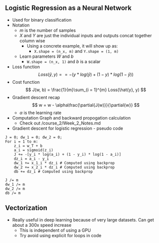 ## Logistic Regression as a Neural Network

* Used for binary classification
* Notation
    * $m$ is the number of samples
    * $X$ and $Y$ are just the individual inputs and outputs concat together column wise
        * Using a concrete example, it will show up as:
            * `X.shape = (n_x, m)` and `Y.shape = (1, m)`
    * Learn parameters $W$ and $b$
        * `W.shape = (n_x, 1)` and $b$ is a scalar
* Loss function
    $$
    Loss(\hat{y}, y) = = - (y * log(\hat{y}) + (1 - y) * log(1 - \hat{y}))
    $$
* Cost function
    $$
    J(w, b) = \frac{1}{m}\sum_{i = 1}^{m} Loss(\hat{y}, y)
    $$
* Gradient descent recap
    $$
        w = w - \alpha\frac{\partial{J(w)}}{\partial{w}}
    $$
    * $\alpha$ is the learning rate
* Computation Graph and backward propogation calculation
    * Check out /course_2/Week_2_Notes.md
* Gradient descent for logistic regression - pseudo code
```
J = 0; dw_1 = 0; dw_2 = 0;
For i = 1 to m:
    z_i = w_T + b
    a_i = sigmoid(z_i)
    J += -[y_i * log(a_i) + (1 - y_i) * log(1 - a_i)]
    dz_i = a_i - y_i
    dw_1 += x_1_i * dz_i # Computed using backprop
    dw_2 += x_2_i * dz_i # Computed using backprop
    db += dz_i # Computed using backprop

J /= m
dw_1 /= m
dw_2 /= m
db /= m
```
## Vectorization 
* Really useful in deep learning because of very large datasets. Can get about a 300x speed increase
    * This is independent of using a GPU
    * Try avoid using explicit for loops in code